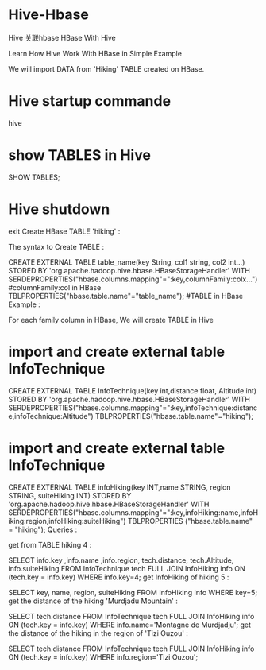 # Hive-Hbase
Hive 关联hbase
HBase With Hive

Learn How Hive Work With HBase in Simple Example

We will import DATA from 'Hiking' TABLE created on HBase.

# Hive startup commande
hive
# show TABLES in Hive 
SHOW TABLES;
# Hive shutdown
exit
Create HBase TABLE 'hiking' :

The syntax to Create TABLE :

CREATE EXTERNAL TABLE table_name(key String, col1 string, col2 int...)
STORED BY 'org.apache.hadoop.hive.hbase.HBaseStorageHandler'
WITH SERDEPROPERTIES("hbase.columns.mapping"=":key,columnFamily:colx...") #columnFamily:col in HBase
TBLPROPERTIES("hbase.table.name"="table_name"); #TABLE in HBase
Example :

For each family column in HBase, We will create TABLE in Hive

# import and create external table InfoTechnique
CREATE EXTERNAL TABLE InfoTechnique(key int,distance float, Altitude int)
STORED BY 'org.apache.hadoop.hive.hbase.HBaseStorageHandler'
WITH SERDEPROPERTIES("hbase.columns.mapping"=":key,infoTechnique:distance,infoTechnique:Altitude")
TBLPROPERTIES("hbase.table.name"="hiking");
# import and create external table InfoTechnique
CREATE EXTERNAL TABLE infoHiking(key INT,name STRING, region STRING, suiteHiking INT)
STORED BY 'org.apache.hadoop.hive.hbase.HBaseStorageHandler'
WITH SERDEPROPERTIES("hbase.columns.mapping"=":key,infoHiking:name,infoHiking:region,infoHiking:suiteHiking")
TBLPROPERTIES ("hbase.table.name" = "hiking");
Queries :

get from TABLE hiking 4 :

SELECT info.key ,info.name ,info.region, tech.distance, tech.Altitude, info.suiteHiking
FROM InfoTechnique tech
FULL JOIN  InfoHiking info ON (tech.key = info.key)
WHERE info.key=4;
get InfoHiking of hiking 5 :

SELECT key, name, region, suiteHiking
FROM   InfoHiking info
WHERE key=5;
get the distance of the hiking 'Murdjadu Mountain' :

SELECT tech.distance
FROM InfoTechnique tech FULL 
JOIN  InfoHiking info ON (tech.key = info.key)
WHERE info.name='Montagne de Murdjadju';
get the distance of the hiking in the region of 'Tizi Ouzou' :

SELECT tech.distance FROM InfoTechnique tech
FULL JOIN  InfoHiking info ON (tech.key = info.key)
WHERE info.region='Tizi Ouzou';
